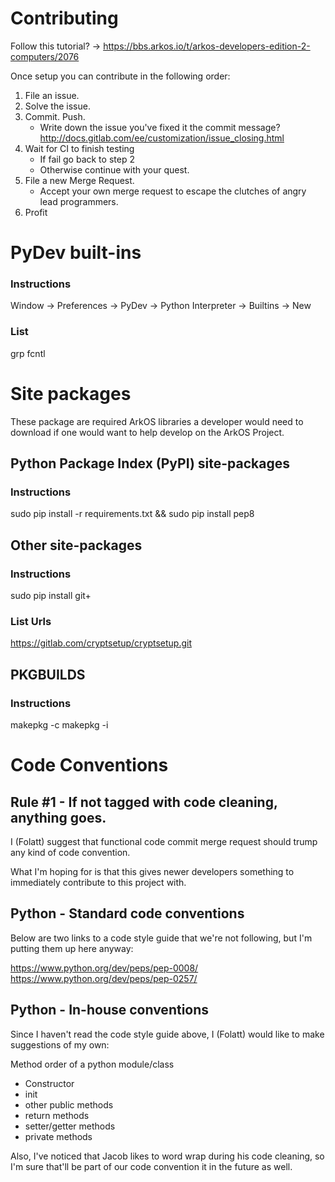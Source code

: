 # Contributing

Follow this tutorial? -> https://bbs.arkos.io/t/arkos-developers-edition-2-computers/2076

Once setup you can contribute in the following order:

1. File an issue.
2. Solve the issue.
3. Commit. Push.
   * Write down the issue you've fixed it the commit message? http://docs.gitlab.com/ee/customization/issue_closing.html
4. Wait for CI to finish testing
   * If fail go back to step 2 
   * Otherwise continue with your quest.
5. File a new Merge Request.
   * Accept your own merge request to escape the clutches of angry lead programmers.
6. Profit

# PyDev built-ins

### Instructions
Window -> Preferences -> PyDev -> Python Interpreter -> Builtins -> New

### List
grp
fcntl

# Site packages

These package are required ArkOS libraries a developer would need to download 
if one would want to help develop on the ArkOS Project.

## Python Package Index (PyPI) site-packages

### Instructions
sudo pip install -r requirements.txt && sudo pip install pep8

## Other site-packages

### Instructions
sudo pip install git+<url>

### List Urls
https://gitlab.com/cryptsetup/cryptsetup.git

## PKGBUILDS

### Instructions
makepkg -c 
makepkg -i

# Code Conventions

## Rule #1 - If not tagged with code cleaning, anything goes.

I (Folatt) suggest that functional code commit merge request should trump any kind of code convention.

What I'm hoping for is that this gives newer developers something to immediately contribute to this project with.


## Python - Standard code conventions

Below are two links to a code style guide that we're not following, but I'm putting them up here anyway:

https://www.python.org/dev/peps/pep-0008/
https://www.python.org/dev/peps/pep-0257/

## Python - In-house conventions

Since I haven't read the code style guide above, I (Folatt) would like to make suggestions of my own:

Method order of a python module/class
- Constructor
- init
- other public methods
- return methods
- setter/getter methods
- private methods

Also, I've noticed that Jacob likes to word wrap during his code cleaning, 
so I'm sure that'll be part of our code convention it in the future as well.  